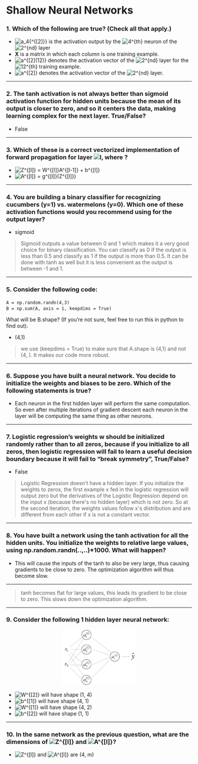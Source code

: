 # Shallow Neural Networks

### 1. Which of the following are true? (Check all that apply.)
- <img src="https://latex.codecogs.com/svg.image?a_4{^{[2]}}" title="a_4{^{[2]}}" /> is the activation output by the <img src="https://latex.codecogs.com/svg.image?4^{th}" title="4^{th}" /> neuron of the <img src="https://latex.codecogs.com/svg.image?2^{nd}" title="2^{nd}" /> layer
- **X** is a matrix in which each column is one training example.
- <img src="https://latex.codecogs.com/svg.image?a^{[2](12)}" title="a^{[2](12)}" /> denotes the activation vector of the <img src="https://latex.codecogs.com/svg.image?2^{nd}" title="2^{nd}" /> layer for the <img src="https://latex.codecogs.com/svg.image?12^{th}" title="12^{th}" /> training example.
- <img src="https://latex.codecogs.com/svg.image?a^{[2]}" title="a^{[2]}" /> denotes the activation vector of the <img src="https://latex.codecogs.com/svg.image?2^{nd}" title="2^{nd}" /> layer.
---
### 2. The tanh activation is not always better than sigmoid activation function for hidden units because the mean of its output is closer to zero, and so it centers the data, making learning complex for the next layer. True/False?
- False
---
### 3. Which of these is a correct vectorized implementation of forward propagation for layer <img src="https://latex.codecogs.com/svg.image?l" title="l" />, where  ?
- <img src="https://latex.codecogs.com/svg.image?Z^{[l]}&space;=&space;W^{[l]}A^{[l-1]}&space;&plus;&space;b^{[l]}" title="Z^{[l]} = W^{[l]}A^{[l-1]} + b^{[l]}" />
- <img src="https://latex.codecogs.com/svg.image?A^{[l]}&space;=&space;g^{[l]}(Z^{[l]})" title="A^{[l]} = g^{[l]}(Z^{[l]})" />
---
### 4. You are building a binary classifier for recognizing cucumbers (y=1) vs. watermelons (y=0). Which one of these activation functions would you recommend using for the output layer? 
- sigmoid
> Sigmoid outputs a value between 0 and 1 which makes it a very good choice for binary classification. You can classify as 0 if the output is less than 0.5 and classify as 1 if the output is more than 0.5. It can be done with tanh as well but it is less convenient as the output is between -1 and 1.
---
### 5. Consider the following code:
    A = np.random.randn(4,3)
    B = np.sum(A, axis = 1, keepdims = True) 
What will be B.shape? (If you’re not sure, feel free to run this in python to find out).
- (4,1)
> we use (keepdims = True) to make sure that A.shape is (4,1) and not (4, ). It makes our code more robust. 
---
### 6. Suppose you have built a neural network. You decide to initialize the weights and biases to be zero. Which of the following statements is true?
- Each neuron in the first hidden layer will perform the same computation. So even after multiple iterations of gradient descent each neuron in the layer will be computing the same thing as other neurons. 
---
### 7. Logistic regression’s weights w should be initialized randomly rather than to all zeros, because if you initialize to all zeros, then logistic regression will fail to learn a useful decision boundary because it will fail to “break symmetry”, True/False?
- False
>  Logistic Regression doesn't have a hidden layer. If you initialize the weights to zeros, the first example x fed in the logistic regression will output zero but the derivatives of the Logistic Regression depend on the input x (because there's no hidden layer) which is not zero. So at the second iteration, the weights values follow x's distribution and are different from each other if x is not a constant vector. 
---
### 8. You have built a network using the tanh activation for all the hidden units. You initialize the weights to relative large values, using np.random.randn(..,..)*1000. What will happen? 
- This will cause the inputs of the tanh to also be very large, thus causing gradients to be close to zero. The optimization algorithm will thus become slow. 
---
> tanh becomes flat for large values, this leads its gradient to be close to zero. This slows down the optimization algorithm.
---
### 9. Consider the following 1 hidden layer neural network:
<p align="center">
  <img width="40%" height="20%" src="https://github.com/RoBoTics-JHJ/Coursera_AndrewLectures/blob/main/1st_Nerual%20Networks%20and%20Deep%20Learning/3_Shallow%20neural%20networks/C1W3_Q_image/9.png">
</p>

- <img src="https://latex.codecogs.com/svg.image?W^{[2]}" title="W^{[2]}" /> will have shape (1, 4)
- <img src="https://latex.codecogs.com/svg.image?b^{[1]}" title="b^{[1]}" /> will have shape (4, 1)
- <img src="https://latex.codecogs.com/svg.image?W^{[1]}" title="W^{[1]}" /> will have shape (4, 2)
- <img src="https://latex.codecogs.com/svg.image?b^{[2]}" title="b^{[2]}" /> will have shape (1, 1)
---
### 10. In the same network as the previous question, what are the dimensions of <img src="https://latex.codecogs.com/svg.image?Z^{[l]}" title="Z^{[l]}" /> and <img src="https://latex.codecogs.com/svg.image?A^{[l]}" title="A^{[l]}" />? 
- <img src="https://latex.codecogs.com/svg.image?Z^{[l]}" title="Z^{[l]}" /> and <img src="https://latex.codecogs.com/svg.image?A^{[l]}" title="A^{[l]}" /> are (4, m)
